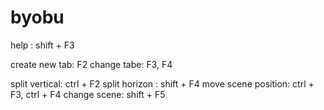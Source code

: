 byobu
====

help : shift + F3

create new tab: F2
change tabe: F3, F4

split vertical: ctrl + F2
split horizon : shift + F4
move scene position: ctrl + F3, ctrl + F4
change scene: shift + F5
